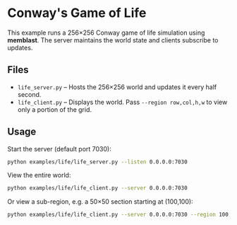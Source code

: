 # Conway's Game of Life

This example runs a 256×256 Conway game of life simulation using **memblast**.
The server maintains the world state and clients subscribe to updates.

## Files

- `life_server.py` – Hosts the 256×256 world and updates it every half second.
- `life_client.py` – Displays the world. Pass `--region row,col,h,w` to view
  only a portion of the grid.

## Usage

Start the server (default port 7030):

```bash
python examples/life/life_server.py --listen 0.0.0.0:7030
```

View the entire world:

```bash
python examples/life/life_client.py --server 0.0.0.0:7030
```

Or view a sub-region, e.g. a 50×50 section starting at (100,100):

```bash
python examples/life/life_client.py --server 0.0.0.0:7030 --region 100,100,50,50
```
